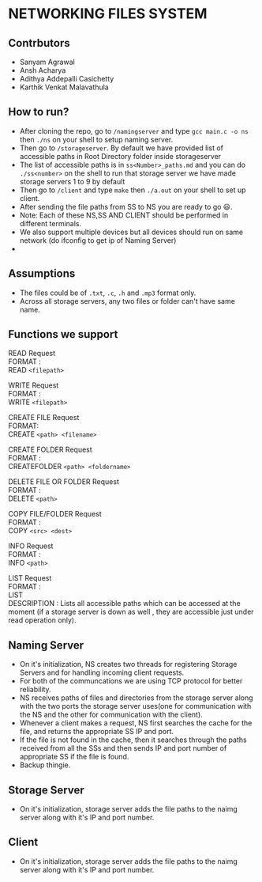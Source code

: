 # NETWORKING FILES SYSTEM
## Contrbutors
* Sanyam Agrawal
* Ansh Acharya
* Adithya Addepalli Casichetty
* Karthik Venkat Malavathula

## How to run?
* After cloning the repo, go to `/namingserver` and type `gcc main.c -o ns` then `./ns` on your shell to setup naming server.
* Then go to `/storageserver`. By default we have provided list of accessible paths in Root Directory folder inside storageserver
* The list of accessible paths is in `ss<Number>_paths.md` and you can do `./ss<number>` on the shell to run that storage server we have made storage servers 1 to 9 by default
* Then go to `/client` and type `make` then `./a.out` on your shell to set up client.
* After sending the file paths from SS to NS you are ready to go :smiley:.
* Note: Each of these NS,SS AND CLIENT should be performed in different terminals.
* We also support multiple devices but all devices should run on same network (do ifconfig to get ip of Naming Server)
* 
## Assumptions
* The files could be of `.txt`, `.c`, `.h` and `.mp3` format only.
* Across all storage servers, any two files or folder can't have same name.

## Functions we support
READ Request  
FORMAT :  
READ `<filepath>`  
  
WRITE Request  
FORMAT :  
WRITE `<filepath>`  
  
CREATE FILE Request  
FORMAT:  
CREATE `<path> <filename>`  
  
CREATE FOLDER Request  
FORMAT :  
CREATEFOLDER `<path> <foldername>`  

DELETE FILE OR FOLDER Request  
FORMAT :  
DELETE `<path>`  
  
COPY FILE/FOLDER Request  
FORMAT :  
COPY `<src> <dest>`  
  
INFO Request  
FORMAT :  
INFO `<path>`  
  
LIST Request  
FORMAT :  
LIST  
DESCRIPTION :
Lists all accessible paths which can be accessed at the moment (if a storage server is down as well , they are accessible just under read operation only).

## Naming Server
* On it's initialization, NS creates two threads for registering Storage Servers and for handling incoming client requests.
* For both of the communcations we are using TCP protocol for better reliability.
* NS receives paths of files and directories from the storage server along with the two ports the storage server uses(one for communication with the NS and the other for communication with the client).
* Whenever a client makes a request, NS first searches the cache for the file, and returns the appropriate SS IP and port.
* If the file is not found in the cache, then it searches through the paths received from all the SSs and then sends IP and port number of appropriate SS if the file is found.
* Backup thingie.
 
## Storage Server
* On it's initialization, storage server adds the file paths to the naimg server along with it's IP and port number. 
## Client 
* On it's initialization, storage server adds the file paths to the naimg server along with it's IP and port number.

